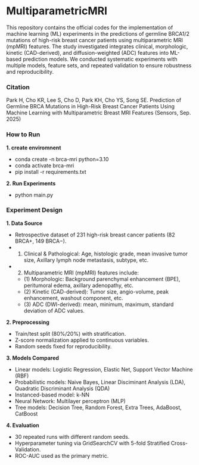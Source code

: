 # MultiparametricMRI
This repository contains the  official codes for the implementation of machine learning (ML) experiments in the predictions of germline BRCA1/2 mutations of high-risk breast cancer patients using multiparametric MRI (mpMRI) features. The study investigated integrates clinical, morphologic, kinetic (CAD-derived), and diffusion-weighted (ADC) features into ML-based prediction models. We conducted systematic experiments with multiple models, feature sets, and repeated validation to ensure robustness and reproducibility.

### Citation
Park H, Cho KR, Lee S, Cho D, Park KH, Cho YS, Song SE. Prediction of Germline BRCA Mutations in High-Risk Breast Cancer Patients Using Machine Learning with Multiparametric Breast MRI Features (Sensors, Sep. 2025)

### How to Run
**1. create enviromnent**
- conda create -n brca-mri python=3.10
- conda activate brca-mri
- pip install -r requirements.txt

**2. Run Experiments**
- python main.py

### Experiment Design

**1. Data Source**
  - Retrospective dataset of 231 high-risk breast cancer patients (82 BRCA+, 149 BRCA−).
  - 1) Clinical & Pathological: Age, histologic grade, mean invasive tumor size, Axillary lymph node metastasis, subtype, etc.
  - 2) Multiparametric MRI (mpMRI) features include:
    - (1) Morphologic: Background parenchymal enhancement (BPE), peritumoral edema, axillary adenopathy, etc.
    - (2) Kinetic (CAD-derived): Tumor size, angio-volume, peak enhancement, washout component, etc.
    - (3) ADC (DWI-derived): mean, minimum, maximum, standard deviation of ADC values.

**2. Preprocessing**
  - Train/test split (80%/20%) with stratification.
  - Z-score normalization applied to continuous variables.
  - Random seeds fixed for reproducibility.

**3. Models Compared**
  - Linear models: Logistic Regression, Elastic Net, Support Vector Machine (RBF)
  - Probabilistic models: Naive Bayes, Linear Disciminant Analysis (LDA), Quadratic Discriminant Analysis (QDA)
  - Instanced-based model: k-NN
  - Neural Network: Multilayer perceptron (MLP)
  - Tree models: Decision Tree, Random Forest, Extra Trees, AdaBoost, CatBoost

**4. Evaluation**
  - 30 repeated runs with different random seeds.
  - Hyperparameter tuning via GridSearchCV with 5-fold Stratified Cross-Validation.
  - ROC-AUC used as the primary metric.
  

